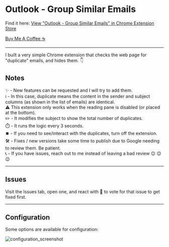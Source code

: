 # Outlook - Group Similar Emails

Find it here: [View "Outlook - Group Similar Emails" in Chrome Extension Store](https://chromewebstore.google.com/detail/outlook-group-similar-ema/iahhpiadcafgfoojcmnhbgmfgoejeopf)

[Buy Me A Coffee ☕](https://www.buymeacoffee.com/ianhalverson)

---

I built a very simple Chrome extension that checks the web page for "duplicate" emails, and hides them. :point_down:  
  
## Notes  
:sparkles: - New features can be requested and I will try to add them.  
:information_source: - In this case, duplicate means the content in the sender and subject columns (as shown in the list of emails) are identical.  
⚠️ This extension only works when the reading pane is disabled (or placed at the bottom).  
:pencil2: - It modifies the subject to show the total number of duplicates.  
:stopwatch: - It runs the logic every 3 seconds.  
⏹️ - If you need to see/interact with the duplicates, turn off the extension.  
:hammer_and_wrench: - Fixes / new versions take some time to publish due to Google needing to review them. Be patient.  
:telephone_receiver: - If you have issues, reach out to me instead of leaving a bad review :wink: :wink: :wink:  

---

## Issues 
Visit the Issues tab, open one, and react with 👀 to vote for that issue to get fixed first.

---

## Configuration  
Some options are available for configuration:  
  
![configuration_screenshot](https://github.com/IDHalverson/outlook-group-emails/assets/27778472/189d4226-08fb-498a-8283-b80736ab18d2)
  
